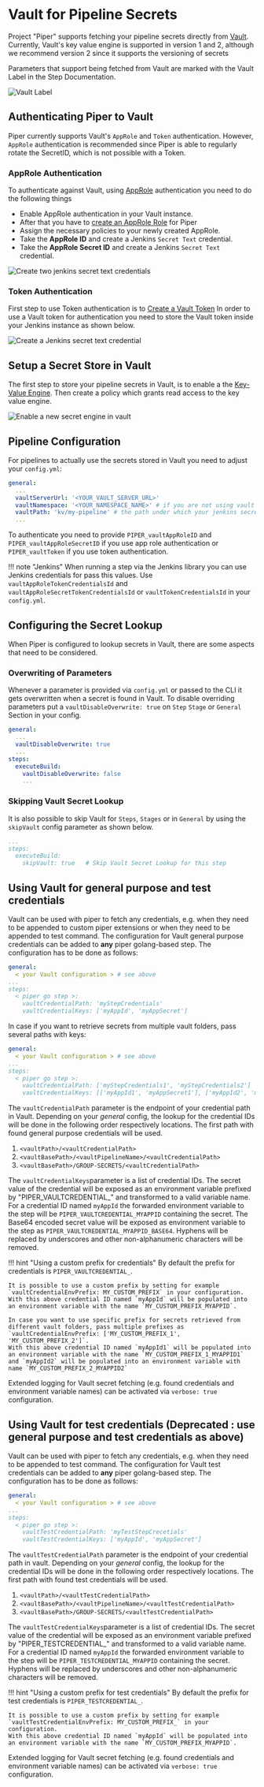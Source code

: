 # Vault for Pipeline Secrets

Project "Piper" supports fetching your pipeline secrets directly from [Vault](https://www.hashicorp.com/products/vault).
Currently, Vault's key value engine is supported in version 1 and 2, although we recommend version 2 since it supports
the versioning of secrets

Parameters that support being fetched from Vault are marked with the Vault Label in the Step Documentation.

![Vault Label](../images/parameter-with-vault-support.png)

## Authenticating Piper to Vault

Piper currently supports Vault's `AppRole` and `Token` authentication. However, `AppRole` authentication is recommended
since Piper is able to regularly rotate the SecretID, which is not possible with a Token.

### AppRole Authentication

To authenticate against Vault, using [AppRole](https://www.vaultproject.io/docs/auth/approle) authentication you need to
do the following things

- Enable AppRole authentication in your Vault instance.
- After that you have
  to [create an AppRole Role](https://www.vaultproject.io/api-docs/auth/approle#create-update-approle) for Piper
- Assign the necessary policies to your newly created AppRole.
- Take the **AppRole ID** and create a Jenkins `Secret Text` credential.
- Take the **AppRole Secret ID** and create a Jenkins `Secret Text` credential.

![Create two jenkins secret text credentials](../images/jenkins-vault-credential.png)

### Token Authentication

First step to use Token authentication is
to [Create a Vault Token](https://www.vaultproject.io/api/auth/token#create-token)
In order to use a Vault token for authentication you need to store the Vault token inside your Jenkins instance as shown
below.

![Create a Jenkins secret text credential](../images/jenkins-vault-token-credential.png)

## Setup a Secret Store in Vault

The first step to store your pipeline secrets in Vault, is to enable a the
[Key-Value Engine](https://www.vaultproject.io/docs/secrets/kv/kv-v2). Then create a policy which grants read access to
the key value engine.

![Enable a new secret engine in vault](../images/vault-secret-engine-enable.png)

## Pipeline Configuration

For pipelines to actually use the secrets stored in Vault you need to adjust your `config.yml`:

```yml
general:
  ...
  vaultServerUrl: '<YOUR_VAULT_SERVER_URL>'
  vaultNamespace: '<YOUR_NAMESPACE_NAME>' # if you are not using vault's namespace feature you can remove this line
  vaultPath: 'kv/my-pipeline' # the path under which your jenkins secrets are stored
  ...
```

To authenticate you need to provide `PIPER_vaultAppRoleID` and `PIPER_vaultAppRoleSecretID` if you use app role authentication or `PIPER_vaultToken` if you use token authentication.

!!! note "Jenkins"
    When running a step via the Jenkins library you can use Jenkins credentials for pass this values. Use `vaultAppRoleTokenCredentialsId` and `vaultAppRoleSecretTokenCredentialsId` or `vaultTokenCredentialsId` in your `config.yml`.

## Configuring the Secret Lookup

When Piper is configured to lookup secrets in Vault, there are some aspects that need to be considered.

### Overwriting of Parameters

Whenever a parameter is provided via `config.yml` or passed to the CLI it gets overwritten when a secret is found in
Vault. To disable overriding parameters put a `vaultDisableOverwrite: true` on `Step` `Stage` or `General` Section in
your config.

```yaml
general:
  ...
  vaultDisableOverwrite: true
  ...
steps:
  executeBuild:
    vaultDisableOverwrite: false
    ...
```

### Skipping Vault Secret Lookup

It is also possible to skip Vault for `Steps`, `Stages` or in `General` by using the `skipVault` config parameter as
shown below.

```yaml
...
steps:
  executeBuild:
    skipVault: true   # Skip Vault Secret Lookup for this step
```

## Using Vault for general purpose and test credentials

Vault can be used with piper to fetch any credentials, e.g. when they need to be appended to custom piper extensions or when they need to be appended to test command. The configuration for Vault general purpose credentials can be added to **any** piper golang-based step. The configuration has to be done as follows:

```yaml
general:
  < your Vault configuration > # see above
...
steps:
  < piper go step >:
    vaultCredentialPath: 'myStepCredentials'
    vaultCredentialKeys: ['myAppId', 'myAppSecret']
```

In case if you want to retrieve secrets from multiple vault folders, pass several paths with keys:

```yaml
general:
  < your Vault configuration > # see above
...
steps:
  < piper go step >:
    vaultCredentialPath: ['myStepCredentials1', 'myStepCredentials2']
    vaultCredentialKeys: [['myAppId1', 'myAppSecret1'], ['myAppId2', 'myAppSecret2']]
```

The `vaultCredentialPath` parameter is the endpoint of your credential path in Vault. Depending on your _general_ config, the lookup for the credential IDs will be done in the following order respectively locations. The first path with found general purpose credentials will be used.

1. `<vaultPath>/<vaultCredentialPath>`
2. `<vaultBasePath>/<vaultPipelineName>/<vaultCredentialPath>`
3. `<vaultBasePath>/GROUP-SECRETS/<vaultCredentialPath>`

The `vaultCredentialKeys`parameter is a list of credential IDs. The secret value of the credential will be exposed as an environment variable prefixed by "PIPER_VAULTCREDENTIAL_" and transformed to a valid variable name. For a credential ID named `myAppId` the forwarded environment variable to the step will be `PIPER_VAULTCREDENTIAL_MYAPPID` containing the secret. The Base64 encoded secret value will be exposed as environment variable to the step as  `PIPER_VAULTCREDENTIAL_MYAPPID_BASE64`. Hyphens will be replaced by underscores and other non-alphanumeric characters will be removed.

!!! hint "Using a custom prefix for credentials"
    By default the prefix for credentials is `PIPER_VAULTCREDENTIAL_`.

    It is possible to use a custom prefix by setting for example `vaultCredentialEnvPrefix: MY_CUSTOM_PREFIX` in your configuration.
    With this above credential ID named `myAppId` will be populated into an environment variable with the name `MY_CUSTOM_PREFIX_MYAPPID`.

    In case you want to use specific prefix for secrets retrieved from different vault folders, pass multiple prefixes as
    `vaultCredentialEnvPrefix: ['MY_CUSTOM_PREFIX_1', 'MY_CUSTOM_PREFIX_2']`.
    With this above credential ID named `myAppId1` will be populated into an environment variable with the name `MY_CUSTOM_PREFIX_1_MYAPPID1` and `myAppId2` will be populated into an environment variable with name `MY_CUSTOM_PREFIX_2_MYAPPID2`

Extended logging for Vault secret fetching (e.g. found credentials and environment variable names) can be activated via `verbose: true` configuration.

## Using Vault for test credentials (Deprecated : use general purpose and test credentials as above)

Vault can be used with piper to fetch any credentials, e.g. when they need to be appended to test command. The configuration for Vault test credentials can be added to **any** piper golang-based step. The configuration has to be done as follows:

```yaml
general:
  < your Vault configuration > # see above
...
steps:
  < piper go step >:
    vaultTestCredentialPath: 'myTestStepCrecetials'
    vaultTestCredentialKeys: ['myAppId', 'myAppSecret']
```

The `vaultTestCredentialPath` parameter is the endpoint of your credential path in vault. Depending on your _general_ config, the lookup for the credential IDs will be done in the following order respectively locations. The first path with found test credentials will be used.

1. `<vaultPath>/<vaultTestCredentialPath>`
2. `<vaultBasePath>/<vaultPipelineName>/<vaultTestCredentialPath>`
3. `<vaultBasePath>/GROUP-SECRETS/<vaultTestCredentialPath>`

The `vaultTestCredentialKeys`parameter is a list of credential IDs. The secret value of the credential will be exposed as an environment variable prefixed by "PIPER_TESTCREDENTIAL_" and transformed to a valid variable name. For a credential ID named `myAppId` the forwarded environment variable to the step will be `PIPER_TESTCREDENTIAL_MYAPPID` containing the secret. Hyphens will be replaced by underscores and other non-alphanumeric characters will be removed.

!!! hint "Using a custom prefix for test credentials"
    By default the prefix for test credentials is `PIPER_TESTCREDENTIAL_`.

    It is possible to use a custom prefix by setting for example `vaultTestCredentialEnvPrefix: MY_CUSTOM_PREFIX_` in your configuration.
    With this above credential ID named `myAppId` will be populated into an environment variable with the name `MY_CUSTOM_PREFIX_MYAPPID`.

Extended logging for Vault secret fetching (e.g. found credentials and environment variable names) can be activated via `verbose: true` configuration.
